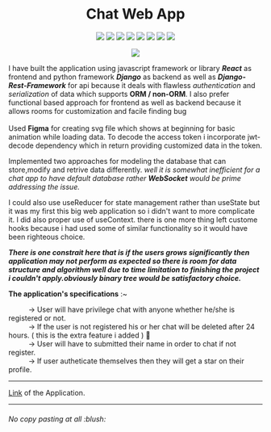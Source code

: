 <h1 align="center">Chat Web App</h1>
<p align="center"><img src="https://img.shields.io/badge/Framework-React-blue"> <img src="https://img.shields.io/badge/Framework-Django-orange"> <img src="https://img.shields.io/badge/Framework-Django--Rest--Framwork-red"> <img src="https://img.shields.io/badge/-JavaScript-yellow"> <img src="https://img.shields.io/badge/-Python-orange"> <img src="https://img.shields.io/badge/-Figma-ff69b4"> <img src="https://img.shields.io/badge/-Jwt--Decode-brightgreen"> <img src="https://img.shields.io/badge/-PostgreSQL-red"></p>
<p align="center"><a href="https://twitter.com/anand_dudi"><img src="https://img.shields.io/twitter/follow/anand_dudi.svg?style=social" /></a></p>
I have built the application using javascript framework or library <b><i>React</i></b> as frontend and python framework <b><i>Django</i></b> as backend as well as <b><i>Django-Rest-Framework</i></b> for api because it deals with flawless <i>authentication</i> and <i>serialization</i> of data which supports <b>ORM / non-ORM</b>. I also prefer functional based approach for frontend as well as backend because it allows rooms for customization and facile finding bug<br/>
<br>
Used <b>Figma</b> for creating svg file which shows at beginning for basic animation while loading data. To decode the access token i incorporate jwt-decode dependency which in return providing customized data in the token.

Implemented two approaches for modeling the database that can store,modify and retrive data differently. <i>well it is somewhat inefficient for a chat app to have default database rather <b><i>WebSocket</i></b> would be prime addressing the issue.</i>

I could also use useReducer for state management rather than useState but it was my first this big web application so i didn't want to more complicate it. I did also proper use of useContext. there is one more thing left custome hooks because i had used some of similar functionality so it would have been righteous choice.

<b><i>There is one constrait here that is if the users grows significantly then application may not perform as expected so there is room for data structure and algorithm well due to time limitation to finishing the project i couldn't apply.obviously binary tree would be satisfactory choice.</i></b>  

<b>The application's specifications</b> :~

&nbsp;   &nbsp;   &nbsp;   &nbsp;   &nbsp; -> User will have privilege chat with anyone whether he/she is registered or not.<br> 
&nbsp;   &nbsp;   &nbsp;   &nbsp;   &nbsp; -> If the user is not registered his or her chat will be deleted after 24 hours. ( this is the extra feature i added ) :no_entry_sign:<br>
&nbsp;   &nbsp;   &nbsp;   &nbsp;   &nbsp; -> User will have to submitted their name in order to chat if not register.<br> 
&nbsp;   &nbsp;   &nbsp;   &nbsp;   &nbsp; -> If user autheticate themselves then they will get a star on their profile.<br> 
<hr>
<a href="https://dudichatapp.herokuapp.com/">Link</a> of the Application.
<hr>
<h6>No copy pasting at all :blush:<h6>

   
